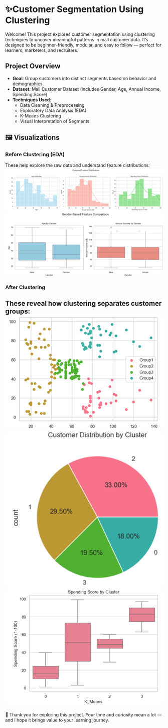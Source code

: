 # ✨Customer Segmentation Using Clustering

Welcome! This project explores customer segmentation using clustering techniques to uncover meaningful patterns in mall customer data. It’s designed to be beginner-friendly, modular, and easy to follow — perfect for learners, marketers, and recruiters.

## Project Overview

- **Goal**: Group customers into distinct segments based on behavior and demographics  
- **Dataset**: Mall Customer Dataset (includes Gender, Age, Annual Income, Spending Score)  
- **Techniques Used**:
  - Data Cleaning & Preprocessing
  - Exploratory Data Analysis (EDA)
  - K-Means Clustering
  - Visual Interpretation of Segments

## 🖼️ Visualizations

### Before Clustering (EDA)
These help explore the raw data and understand feature distributions:
![hist](https://github.com/Esraa-MOhamed7/Customer-Segmentation-Using-Clustering/blob/main/Customer%20Feature%20Distributions.png)
![boxplot](https://github.com/Esraa-MOhamed7/Customer-Segmentation-Using-Clustering/blob/main/Gender-Based%20Feature%20Comparison.png)

###  After Clustering
These reveal how clustering separates customer groups:
![scatter](https://github.com/Esraa-MOhamed7/Customer-Segmentation-Using-Clustering/blob/main/Clusters.png)
![pie](https://github.com/Esraa-MOhamed7/Customer-Segmentation-Using-Clustering/blob/main/Customer%20Distribution%20by%20Cluster.png)
![bar](https://github.com/Esraa-MOhamed7/Customer-Segmentation-Using-Clustering/blob/main/Spending%20Score%20by%20Cluster.png)
---

🙏 Thank you for exploring this project. Your time and curiosity mean a lot — and I hope it brings value to your learning journey.
